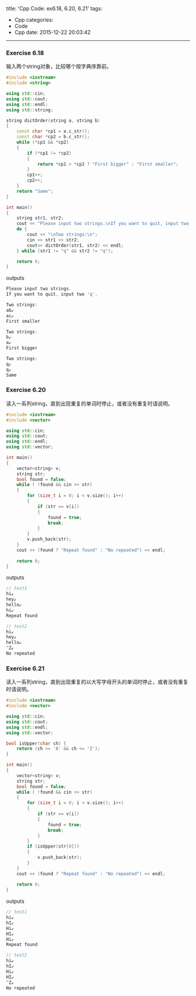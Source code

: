 title: 'Cpp Code: ex6.18, 6.20, 6.21'
tags:
  - Cpp
categories:
  - Code
  - Cpp
date: 2015-12-22 20:03:42
---

### Exercise 6.18 ###

输入两个string对象，比较哪个按字典序靠前。

<!-- more -->

```C++
#include <iostream>
#include <string>

using std::cin;
using std::cout;
using std::endl;
using std::string;

string dictOrder(string a, string b) 
{
	const char *cp1 = a.c_str();
	const char *cp2 = b.c_str();
	while (*cp1 && *cp2)
	{
		if (*cp1 != *cp2)
		{
			return *cp1 > *cp2 ? "First bigger" : "First smaller";
		}
		cp1++;
		cp2++;
	}
	return "Same";
}

int main()
{
	string str1, str2;
	cout << "Please input two strings.\nIf you want to quit, input two 'q'." << endl;
	do {
		cout << "\nTwo strings:\n";
		cin >> str1 >> str2;
		cout<< dictOrder(str1, str2) << endl;
	} while (str1 != "q" && str2 != "q");

	return 0;
}
```

outputs

```C++
Please input two strings.
If you want to quit, input two 'q'.

Two strings:
ab↙
ac↙
First smaller

Two strings:
b↙
a↙
First bigger

Two strings:
q↙
q↙
Same
```

### Exercise 6.20 ###

读入一系列string，直到出现重复的单词时停止，或者没有重复时请说明。

```C++
#include <iostream>
#include <vector>

using std::cin;
using std::cout;
using std::endl;
using std::vector;

int main()
{
	vector<string> v;
	string str;
	bool found = false;
	while ( !found && cin >> str)
	{
		for (size_t i = 0; i < v.size(); i++)
		{
			if (str == v[i]) 
			{
				found = true;
				break;
			}
		}
		v.push_back(str);
	}
	cout << (found ? "Repeat found" : "No repeated") << endl;
	
	return 0;
}
```

outputs

```C++
// test1
hi↙
hey↙
hello↙
hi↙
Repeat found

// test2
hi↙
hey↙
hello↙
^Z↙
No repeated
```

### Exercise 6.21 ###

读入一系列string，直到出现重复的以大写字母开头的单词时停止，或者没有重复时请说明。

```C++
#include <iostream>
#include <vector>

using std::cin;
using std::cout;
using std::endl;
using std::vector;

bool isUpper(char ch) {
	return (ch >= 'A' && ch <= 'Z');
}

int main()
{
	vector<string> v;
	string str;
	bool found = false;
	while ( !found && cin >> str)
	{
		for (size_t i = 0; i < v.size(); i++)
		{
			if (str == v[i]) 
			{
				found = true;
				break;
			}
		}
		if (isUpper(str[0]))
		{
			v.push_back(str);
		}
	}
	cout << (found ? "Repeat found" : "No repeated") << endl;
	
	return 0;
}
```

outputs

```C++
// test1
hi↙
hI↙
Hi↙
HI↙
Hi↙
Repeat found

// test2
hi↙
hI↙
Hi↙
HI↙
^Z↙
No repeated
```
